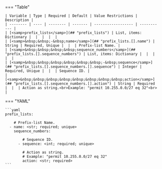 <!--
  ~ Copyright (c) 2025 Arista Networks, Inc.
  ~ Use of this source code is governed by the Apache License 2.0
  ~ that can be found in the LICENSE file.
  -->
=== "Table"

    | Variable | Type | Required | Default | Value Restrictions | Description |
    | -------- | ---- | -------- | ------- | ------------------ | ----------- |
    | [<samp>prefix_lists</samp>](## "prefix_lists") | List, items: Dictionary |  |  |  |  |
    | [<samp>&nbsp;&nbsp;-&nbsp;name</samp>](## "prefix_lists.[].name") | String | Required, Unique |  |  | Prefix-list Name. |
    | [<samp>&nbsp;&nbsp;&nbsp;&nbsp;sequence_numbers</samp>](## "prefix_lists.[].sequence_numbers") | List, items: Dictionary |  |  |  |  |
    | [<samp>&nbsp;&nbsp;&nbsp;&nbsp;&nbsp;&nbsp;-&nbsp;sequence</samp>](## "prefix_lists.[].sequence_numbers.[].sequence") | Integer | Required, Unique |  |  | Sequence ID. |
    | [<samp>&nbsp;&nbsp;&nbsp;&nbsp;&nbsp;&nbsp;&nbsp;&nbsp;action</samp>](## "prefix_lists.[].sequence_numbers.[].action") | String | Required |  |  | Action as string.<br>Example: "permit 10.255.0.0/27 eq 32"<br> |

=== "YAML"

    ```yaml
    prefix_lists:

        # Prefix-list Name.
      - name: <str; required; unique>
        sequence_numbers:

            # Sequence ID.
          - sequence: <int; required; unique>

            # Action as string.
            # Example: "permit 10.255.0.0/27 eq 32"
            action: <str; required>
    ```
